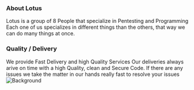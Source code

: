 ### About Lotus
Lotus is a group of 8 People that specialize in Pentesting and Programming
Each one of us specializes in different things than the others, that way we can do many things at once.

### Quality / Delivery
We provide Fast Delivery and high Quality Services
Our deliveries always arive on time with a high Quality, clean and Secure Code. If there are any issues we take the matter in our hands really fast to resolve your issues
![Background](https://user-images.githubusercontent.com/123122904/218341027-96923cf3-9f99-497a-98a5-168ab98a0e6b.png)
